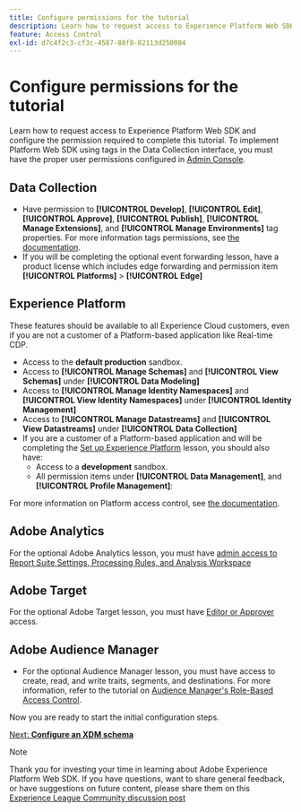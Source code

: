 ```yaml
---
title: Configure permissions for the tutorial
description: Learn how to request access to Experience Platform Web SDK and configure the permission required to complete the Implement Adobe Experience Cloud with Web SDK tutorial.
feature: Access Control
exl-id: d7c4f2c3-cf3c-4587-88f8-82113d250084
---
```

# Configure permissions for the tutorial

Learn how to request access to Experience Platform Web SDK and configure the permission required to complete this tutorial. To implement Platform Web SDK using tags in the Data Collection interface, you must have the proper user permissions configured in [Admin Console](https://adminconsole.adobe.com).

## Data Collection

* Have permission to **[!UICONTROL Develop]**, **[!UICONTROL Edit]**, **[!UICONTROL Approve]**, **[!UICONTROL Publish]**, **[!UICONTROL Manage Extensions]**, and **[!UICONTROL Manage Environments]** tag properties. For more information tags permissions, see [the documentation](https://experienceleague.adobe.com/docs/experience-platform/tags/admin/user-permissions.html).
* If you will be completing the optional event forwarding lesson, have a product license which includes edge forwarding and permission item **[!UICONTROL Platforms]** > **[!UICONTROL Edge]**

## Experience Platform

These features should be available to all Experience Cloud customers, even if you are not a customer of a Platform-based application like Real-time CDP.

* Access to the **default production** sandbox. 
* Access to **[!UICONTROL Manage Schemas]** and **[!UICONTROL View Schemas]** under **[!UICONTROL Data Modeling]**
* Access to **[!UICONTROL Manage Identity Namespaces]** and **[!UICONTROL View Identity Namespaces]** under **[!UICONTROL Identity Management]**
* Access to **[!UICONTROL Manage Datastreams]** and **[!UICONTROL View Datastreams]** under **[!UICONTROL Data Collection]**
* If you are a customer of a Platform-based application and will be completing the [Set up Experience Platform](setup-experience-platform.md) lesson, you should also have:
  * Access to a **development** sandbox.
  * All permission items under **[!UICONTROL Data Management]**, and **[!UICONTROL Profile Management]**:


For more information on Platform access control, see [the documentation](https://experienceleague.adobe.com/docs/experience-platform/access-control/home.html).  

## Adobe Analytics

For the optional Adobe Analytics lesson, you must have [admin access to Report Suite Settings, Processing Rules, and Analysis Workspace](https://experienceleague.adobe.com/docs/analytics/admin/admin-console/home.html)

## Adobe Target

For the optional Adobe Target lesson, you must have [Editor or Approver](https://experienceleague.adobe.com/docs/target/using/administer/manage-users/enterprise/properties-overview.html#section_8C425E43E5DD4111BBFC734A2B7ABC80) access.

## Adobe Audience Manager

* For the optional Audience Manager lesson, you must have access to create, read, and write traits, segments, and destinations. For more information, refer to the tutorial on [Audience Manager's Role-Based Access Control](https://experienceleague.adobe.com/docs/audience-manager-learn/tutorials/setup-and-admin/user-management/setting-permissions-with-role-based-access-control.html?lang=en).

Now you are ready to start the initial configuration steps.

[Next: **Configure an XDM schema**](configure-schemas.md)

>[!NOTE]
>
>Thank you for investing your time in learning about Adobe Experience Platform Web SDK. If you have questions, want to share general feedback, or have suggestions on future content, please share them on this [Experience League Community discussion post](https://experienceleaguecommunities.adobe.com/t5/adobe-experience-platform-launch/tutorial-discussion-implement-adobe-experience-cloud-with-web/td-p/444996)
